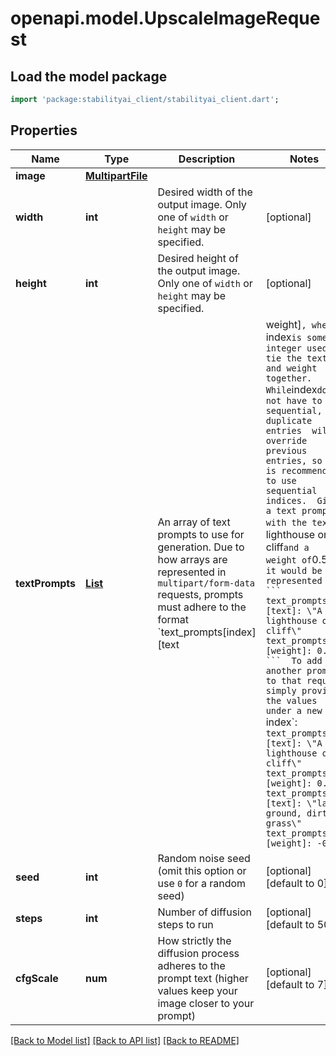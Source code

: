 # openapi.model.UpscaleImageRequest

## Load the model package
```dart
import 'package:stabilityai_client/stabilityai_client.dart';
```

## Properties
 Name            | Type                                  | Description                                                                                                                                                                       | Notes                                                                                                                                                                                                                                                                                                                                                                                                                                                                                                                                                                                                                                                                                                         
-----------------|---------------------------------------|-----------------------------------------------------------------------------------------------------------------------------------------------------------------------------------|---------------------------------------------------------------------------------------------------------------------------------------------------------------------------------------------------------------------------------------------------------------------------------------------------------------------------------------------------------------------------------------------------------------------------------------------------------------------------------------------------------------------------------------------------------------------------------------------------------------------------------------------------------------------------------------------------------------
 **image**       | [**MultipartFile**](MultipartFile.md) |                                                                                                                                                                                   | 
 **width**       | **int**                               | Desired width of the output image.  Only one of `width` or `height` may be specified.                                                                                             | [optional]                                                                                                                                                                                                                                                                                                                                                                                                                                                                                                                                                                                                                                                                                                    
 **height**      | **int**                               | Desired height of the output image.  Only one of `width` or `height` may be specified.                                                                                            | [optional]                                                                                                                                                                                                                                                                                                                                                                                                                                                                                                                                                                                                                                                                                                    
 **textPrompts** | [**List<TextPrompt>**](TextPrompt.md) | An array of text prompts to use for generation.  Due to how arrays are represented in `multipart/form-data` requests, prompts must adhere to the format `text_prompts[index][text | weight]`, where `index` is some integer used to tie the text and weight together.  While `index` does not have to be sequential, duplicate entries  will override previous entries, so it is recommended to use sequential indices.  Given a text prompt with the text `A lighthouse on a cliff` and a weight of `0.5`, it would be represented as: ``` text_prompts[0][text]: \"A lighthouse on a cliff\" text_prompts[0][weight]: 0.5 ```  To add another prompt to that request simply provide the values under a new `index`:  ``` text_prompts[0][text]: \"A lighthouse on a cliff\" text_prompts[0][weight]: 0.5 text_prompts[1][text]: \"land, ground, dirt, grass\" text_prompts[1][weight]: -0.9 ``` | [optional] [default to const []]
 **seed**        | **int**                               | Random noise seed (omit this option or use `0` for a random seed)                                                                                                                 | [optional] [default to 0]                                                                                                                                                                                                                                                                                                                                                                                                                                                                                                                                                                                                                                                                                     
 **steps**       | **int**                               | Number of diffusion steps to run                                                                                                                                                  | [optional] [default to 50]                                                                                                                                                                                                                                                                                                                                                                                                                                                                                                                                                                                                                                                                                    
 **cfgScale**    | **num**                               | How strictly the diffusion process adheres to the prompt text (higher values keep your image closer to your prompt)                                                               | [optional] [default to 7]                                                                                                                                                                                                                                                                                                                                                                                                                                                                                                                                                                                                                                                                                     

[[Back to Model list]](../README.md#documentation-for-models) [[Back to API list]](../README.md#documentation-for-api-endpoints) [[Back to README]](../README.md)


